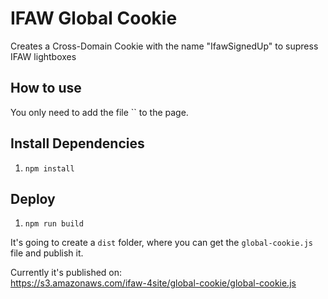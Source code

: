 # IFAW Global Cookie

Creates a Cross-Domain Cookie with the name "IfawSignedUp" to supress IFAW lightboxes

## How to use

You only need to add the file `` to the page.

## Install Dependencies

1. `npm install`

## Deploy

1. `npm run build`

It's going to create a `dist` folder, where you can get the `global-cookie.js` file and publish it.

Currently it's published on:  
https://s3.amazonaws.com/ifaw-4site/global-cookie/global-cookie.js
